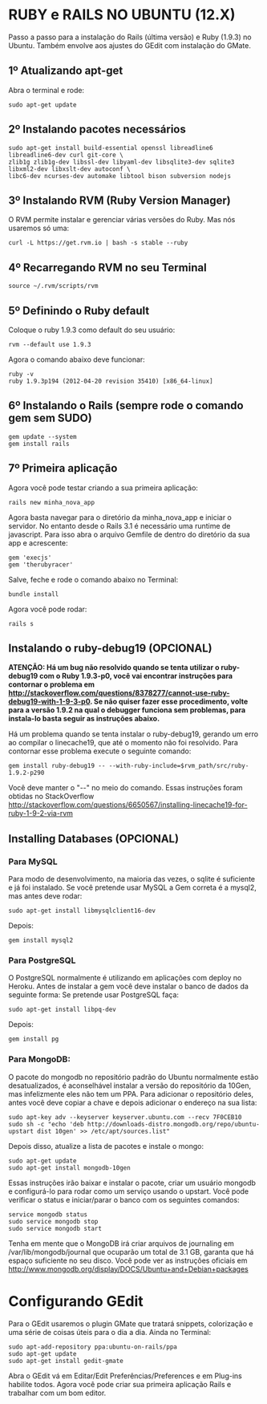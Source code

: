 # RUBY e RAILS NO UBUNTU (12.X)

Passo a passo para a instalação do Rails (última versão) e Ruby (1.9.3) no Ubuntu. Também envolve aos ajustes do GEdit com instalação do GMate.

## 1º Atualizando apt-get

Abra o terminal e rode:

    sudo apt-get update

## 2º Instalando pacotes necessários

    sudo apt-get install build-essential openssl libreadline6 libreadline6-dev curl git-core \
    zlib1g zlib1g-dev libssl-dev libyaml-dev libsqlite3-dev sqlite3 libxml2-dev libxslt-dev autoconf \
    libc6-dev ncurses-dev automake libtool bison subversion nodejs

## 3º Instalando RVM (Ruby Version Manager)

O RVM permite instalar e gerenciar várias versões do Ruby. Mas nós usaremos só uma:

    curl -L https://get.rvm.io | bash -s stable --ruby

## 4º Recarregando RVM no seu Terminal

    source ~/.rvm/scripts/rvm

## 5º Definindo o Ruby default

Coloque o ruby 1.9.3 como default do seu usuário:

    rvm --default use 1.9.3

Agora o comando abaixo deve funcionar:

    ruby -v
    ruby 1.9.3p194 (2012-04-20 revision 35410) [x86_64-linux]

## 6º Instalando o Rails (sempre rode o comando gem sem SUDO)

    gem update --system
    gem install rails

## 7º Primeira aplicação

Agora você pode testar criando a sua primeira aplicação:

    rails new minha_nova_app

Agora basta navegar para o diretório da minha_nova_app e iniciar o servidor. No entanto desde o Rails 3.1 é necessário uma runtime de javascript. Para isso abra o arquivo Gemfile de dentro do diretório da sua app e acrescente:

    gem 'execjs'
    gem 'therubyracer'

Salve, feche e rode o comando abaixo no Terminal:

    bundle install

Agora você pode rodar:

    rails s

## Instalando o ruby-debug19 (OPCIONAL)

**ATENÇÃO: Há um bug não resolvido quando se tenta utilizar o ruby-debug19 com o Ruby 1.9.3-p0, você vai encontrar instruções para contornar o problema em http://stackoverflow.com/questions/8378277/cannot-use-ruby-debug19-with-1-9-3-p0. Se não quiser fazer esse procedimento, volte para a versão 1.9.2 na qual o debugger funciona sem problemas, para instala-lo basta seguir as instruções abaixo.**

Há um problema quando se tenta instalar o ruby-debug19, gerando um erro ao compilar o linecache19, que até o momento não foi resolvido. Para contornar esse problema execute o seguinte comando:

    gem install ruby-debug19 -- --with-ruby-include=$rvm_path/src/ruby-1.9.2-p290

Você deve manter o "--" no meio do comando. Essas instruções foram obtidas no StackOverflow http://stackoverflow.com/questions/6650567/installing-linecache19-for-ruby-1-9-2-via-rvm

## Installing Databases (OPCIONAL)

### Para MySQL
Para modo de desenvolvimento, na maioria das vezes, o sqlite é suficiente e já foi instalado. Se você pretende usar MySQL a Gem correta é a mysql2, mas antes deve rodar:

    sudo apt-get install libmysqlclient16-dev

Depois:

    gem install mysql2

### Para PostgreSQL
O PostgreSQL normalmente é utilizando em aplicações com deploy no Heroku. Antes de instalar a gem você deve instalar o banco de dados da seguinte forma:
Se pretende usar PostgreSQL faça:

    sudo apt-get install libpq-dev

Depois:

    gem install pg

### Para MongoDB:
O pacote do mongodb no repositório padrão do Ubuntu normalmente estão desatualizados, é aconselhável instalar a versão do repositório da 10Gen, mas infelizmente eles não tem um PPA. Para adicionar o repositório deles, antes você deve copiar a chave e depois adicionar o endereço na sua lista:

    sudo apt-key adv --keyserver keyserver.ubuntu.com --recv 7F0CEB10
    sudo sh -c "echo 'deb http://downloads-distro.mongodb.org/repo/ubuntu-upstart dist 10gen' >> /etc/apt/sources.list"

Depois disso, atualize a lista de pacotes e instale o mongo:

    sudo apt-get update 
    sudo apt-get install mongodb-10gen

Essas instruções irão baixar e instalar o pacote, criar um usuário mongodb e configurá-lo para rodar como um serviço usando o upstart. Você pode verificar o status e iniciar/parar o banco com os seguintes comandos:

    service mongodb status
    sudo service mongodb stop
    sudo service mongodb start

Tenha em mente que o MongoDB irá criar arquivos de journaling em /var/lib/mongodb/journal que ocuparão um total de 3.1 GB, garanta que há espaço suficiente no seu disco. Você pode ver as instruções oficiais em http://www.mongodb.org/display/DOCS/Ubuntu+and+Debian+packages

# Configurando GEdit

Para o GEdit usaremos o plugin GMate que tratará snippets, colorização e uma série de coisas úteis para o dia a dia. Ainda no Terminal:

    sudo apt-add-repository ppa:ubuntu-on-rails/ppa
    sudo apt-get update
    sudo apt-get install gedit-gmate

Abra o GEdit vá em Editar/Edit Preferências/Preferences e em Plug-ins habilite todos. Agora você pode criar sua primeira aplicação Rails e trabalhar com um bom editor.